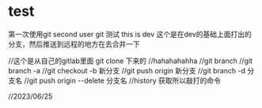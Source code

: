 # test
第一次使用git
second user git
测试
this is dev
这个是在dev的基础上面打出的分支，然后推送到远程的地方在去合并一下

//这个是从自己的gitlab里面 git clone 下来的
//hahahahahha
//git branch 
//git branch -a
//git checkout -b 新分支
//git push origin 新分支
//git branch -d 分支名
//git push origin --delete 分支名
//history 获取所以敲打的命令

//2023/06/25